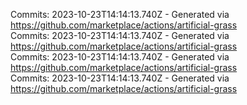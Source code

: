 Commits: 2023-10-23T14:14:13.740Z - Generated via https://github.com/marketplace/actions/artificial-grass
<br>
Commits: 2023-10-23T14:14:13.740Z - Generated via https://github.com/marketplace/actions/artificial-grass
<br>
Commits: 2023-10-23T14:14:13.740Z - Generated via https://github.com/marketplace/actions/artificial-grass
<br>
Commits: 2023-10-23T14:14:13.740Z - Generated via https://github.com/marketplace/actions/artificial-grass
<br>
